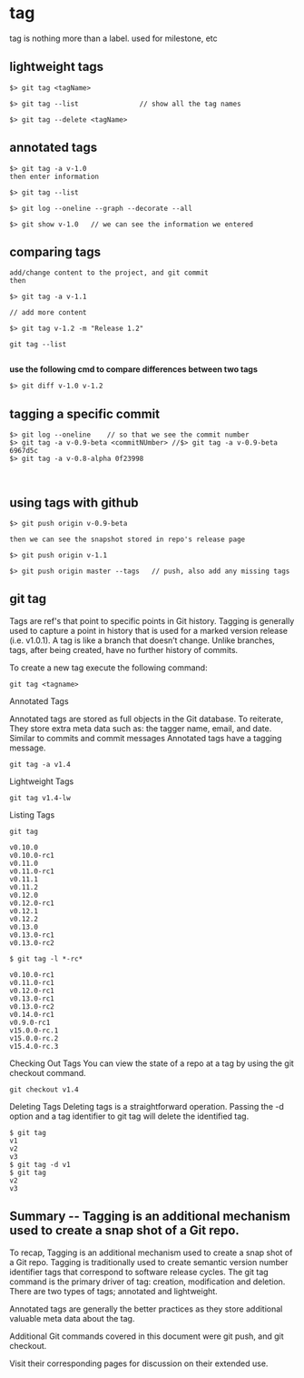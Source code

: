 
# tag

tag is nothing more than a label.
used for milestone, etc   

## lightweight tags

```
$> git tag <tagName>

$> git tag --list               // show all the tag names

$> git tag --delete <tagName>

```

## annotated tags  

```
$> git tag -a v-1.0 
then enter information   

$> git tag --list  

$> git log --oneline --graph --decorate --all   

$> git show v-1.0   // we can see the information we entered

```

## comparing tags   

```
add/change content to the project, and git commit
then

$> git tag -a v-1.1

// add more content

$> git tag v-1.2 -m "Release 1.2"

git tag --list


```

**use the following cmd to compare differences between two tags**
```
$> git diff v-1.0 v-1.2   
```


## tagging a specific commit    


```
$> git log --oneline    // so that we see the commit number
$> git tag -a v-0.9-beta <commitNUmber> //$> git tag -a v-0.9-beta 6967d5c
$> git tag -a v-0.8-alpha 0f23998



```

## using tags with github   

```
$> git push origin v-0.9-beta   

then we can see the snapshot stored in repo's release page   

$> git push origin v-1.1

$> git push origin master --tags   // push, also add any missing tags

```
 



## git tag   

Tags are ref's that point to specific points in Git history. Tagging is generally used to capture a point in history that is used for a marked version release (i.e. v1.0.1). A tag is like a branch that doesn’t change. Unlike branches, tags, after being created, have no further history of commits.


To create a new tag execute the following command:


```
git tag <tagname>
```


Annotated Tags

Annotated tags are stored as full objects in the Git database. To reiterate, They store extra meta data such as: the tagger name, email, and date. Similar to commits and commit messages Annotated tags have a tagging message.

```
git tag -a v1.4
```



Lightweight Tags
```
git tag v1.4-lw
```

Listing Tags

```
git tag

v0.10.0
v0.10.0-rc1
v0.11.0
v0.11.0-rc1
v0.11.1
v0.11.2
v0.12.0
v0.12.0-rc1
v0.12.1
v0.12.2
v0.13.0
v0.13.0-rc1
v0.13.0-rc2

```

```
$ git tag -l *-rc*

v0.10.0-rc1
v0.11.0-rc1
v0.12.0-rc1
v0.13.0-rc1
v0.13.0-rc2
v0.14.0-rc1
v0.9.0-rc1
v15.0.0-rc.1
v15.0.0-rc.2
v15.4.0-rc.3

```


Checking Out Tags
You can view the state of a repo at a tag by using the git checkout command.
```
git checkout v1.4
```

Deleting Tags
Deleting tags is a straightforward operation. Passing the -d option and a tag identifier to git tag will delete the identified tag.
```
$ git tag
v1
v2
v3
$ git tag -d v1
$ git tag
v2
v3
```

## Summary  -- Tagging is an additional mechanism used to create a snap shot of a Git repo.

To recap, Tagging is an additional mechanism used to create a snap shot of a Git repo. Tagging is traditionally used to create semantic version number identifier tags that correspond to software release cycles. The git tag command is the primary driver of tag: creation, modification and deletion. There are two types of tags; annotated and lightweight. 

Annotated tags are generally the better practices as they store additional valuable meta data about the tag. 

Additional Git commands covered in this document were git push, and git checkout. 

Visit their corresponding pages for discussion on their extended use.


